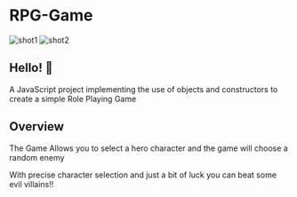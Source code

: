 # RPG-Game
![shot1](https://user-images.githubusercontent.com/121347385/229778798-30368f88-475a-412f-85f4-21cf9b7d97ac.png)
![shot2](https://user-images.githubusercontent.com/121347385/229778821-1ee1ad14-ddfb-4e9f-933e-f1fe5c1de82f.png)

## Hello! 👋
A JavaScript project implementing the use of objects and constructors to create a simple Role Playing Game

## Overview
The Game Allows you to select a hero character and the game will choose a random enemy

With precise character selection and just a bit of luck you can beat some evil villains!!

